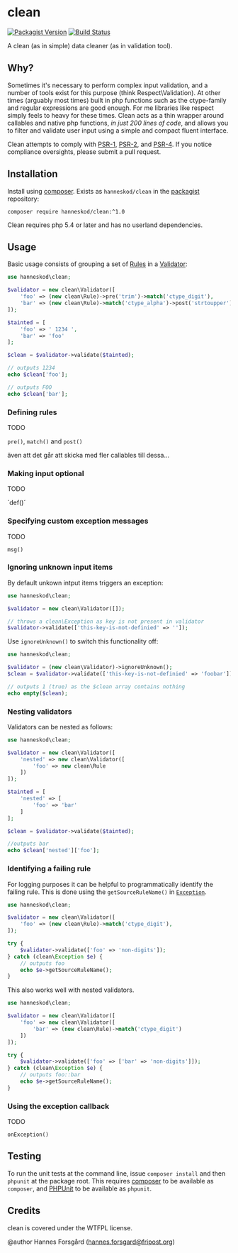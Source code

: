 # clean

[![Packagist Version](https://img.shields.io/packagist/v/hanneskod/clean.svg?style=flat-square)](https://packagist.org/packages/hanneskod/clean)
[![Build Status](https://img.shields.io/travis/hanneskod/clean/master.svg?style=flat-square)](https://travis-ci.org/hanneskod/clean)

A clean (as in simple) data cleaner (as in validation tool).

Why?
----
Sometimes it's necessary to perform complex input validation, and a number of
tools exist for this purpose (think Respect\\Validation). At other times (arguably
most times) built in php functions such as the ctype-family and regular expressions
are good enough. For me libraries like respect simply feels to heavy for these times.
Clean acts as a thin wrapper around callables and native php functions, *in just
200 lines of code*, and allows you to filter and validate user input using a simple
and compact fluent interface.

Clean attempts to comply with [PSR-1][], [PSR-2][], and [PSR-4][]. If
you notice compliance oversights, please submit a pull request.

Installation
------------
Install using [composer][]. Exists as `hanneskod/clean` in the [packagist][]
repository:

    composer require hanneskod/clean:^1.0

Clean requires php 5.4 or later and has no userland dependencies.

Usage
-----
Basic usage consists of grouping a set of [Rules](src/Rule.php) in a
[Validator](src/Validator.php):

<!-- @expectOutput 1234FOO -->
```php
use hanneskod\clean;

$validator = new clean\Validator([
    'foo' => (new clean\Rule)->pre('trim')->match('ctype_digit'),
    'bar' => (new clean\Rule)->match('ctype_alpha')->post('strtoupper')
]);

$tainted = [
    'foo' => ' 1234 ',
    'bar' => 'foo'
];

$clean = $validator->validate($tainted);

// outputs 1234
echo $clean['foo'];

// outputs FOO
echo $clean['bar'];
```

### Defining rules

TODO

`pre()`, `match()` and `post()`

även att det går att skicka med fler callables till dessa...

### Making input optional

TODO

´def()´

### Specifying custom exception messages

TODO

`msg()`

### Ignoring unknown input items

By default unkown intput items triggers an exception:

<!-- @expectException hanneskod\clean\Exception -->
```php
use hanneskod\clean;

$validator = new clean\Validator([]);

// throws a clean\Exception as key is not present in validator
$validator->validate(['this-key-is-not-definied' => '']);
```

Use `ignoreUnknown()` to switch this functionality off:

<!-- @expectOutput /^1$/ -->
```php
use hanneskod\clean;

$validator = (new clean\Validator)->ignoreUnknown();
$clean = $validator->validate(['this-key-is-not-definied' => 'foobar']);

// outputs 1 (true) as the $clean array contains nothing
echo empty($clean);
```

### Nesting validators

Validators can be nested as follows:

<!-- @expectOutput bar -->
```php
use hanneskod\clean;

$validator = new clean\Validator([
    'nested' => new clean\Validator([
        'foo' => new clean\Rule
    ])
]);

$tainted = [
    'nested' => [
        'foo' => 'bar'
    ]
];

$clean = $validator->validate($tainted);

//outputs bar
echo $clean['nested']['foo'];
```

### Identifying a failing rule

For logging purposes it can be helpful to programmatically identify the failing
rule. This is done using the `getSourceRuleName()` in [`Exception`](src/Exception.php).

<!-- @expectOutput foo -->
```php
use hanneskod\clean;

$validator = new clean\Validator([
    'foo' => (new clean\Rule)->match('ctype_digit'),
]);

try {
    $validator->validate(['foo' => 'non-digits']);
} catch (clean\Exception $e) {
    // outputs foo
    echo $e->getSourceRuleName();
}
```

This also works well with nested validators.

<!-- @expectOutput foo::bar -->
```php
use hanneskod\clean;

$validator = new clean\Validator([
    'foo' => new clean\Validator([
        'bar' => (new clean\Rule)->match('ctype_digit')
    ])
]);

try {
    $validator->validate(['foo' => ['bar' => 'non-digits']]);
} catch (clean\Exception $e) {
    // outputs foo::bar
    echo $e->getSourceRuleName();
}
```

### Using the exception callback

TODO

`onException()`

Testing
-------
To run the unit tests at the command line, issue `composer install` and then
`phpunit` at the package root. This requires [composer][] to be available as
`composer`, and [PHPUnit][] to be available as `phpunit`.

Credits
-------
clean is covered under the WTFPL license.

@author Hannes Forsgård (hannes.forsgard@fripost.org)


[PSR-1]: https://github.com/php-fig/fig-standards/blob/master/accepted/PSR-1-basic-coding-standard.md
[PSR-2]: https://github.com/php-fig/fig-standards/blob/master/accepted/PSR-2-coding-style-guide.md
[PSR-4]: https://github.com/php-fig/fig-standards/blob/master/accepted/PSR-4-autoloader.md
[composer]: http://getcomposer.org/
[packagist]: https://packagist.org/
[PHPUnit]: http://phpunit.de/manual/
